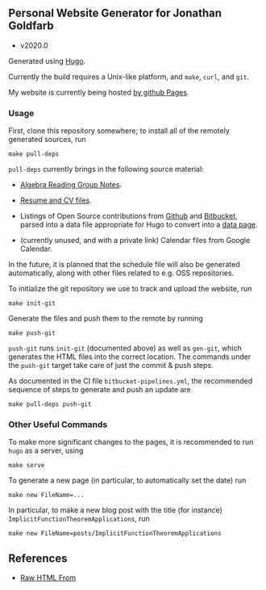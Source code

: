 ## Personal Website Generator for Jonathan Goldfarb ##

* v2020.0

Generated using [Hugo](http://gohugo.io/).

Currently the build requires a Unix-like platform, and `make`, `curl`, and `git`.

My website is currently being hosted [by github Pages](http://jgoldfar.github.io/).

### Usage ##

First, clone this repository somewhere; to install all of the remotely generated sources, run

    make pull-deps

`pull-deps` currently brings in the following source material:

* [Algebra Reading Group Notes](https://bitbucket.org/jgoldfar/algebrareadinggroupnotes).

* [Resume and CV files](https://bintray.com/jgoldfar/ResumePublic).

* Listings of Open Source contributions from [Github](https://github.com/jgoldfar) and [Bitbucket](https://bitbucket.org/jgoldfar/), parsed into a data file appropriate for Hugo to convert into a [data page](http://jgoldfar.github.io/oss-contributions/).

* (currently unused, and with a private link) Calendar files from Google Calendar.

In the future, it is planned that the schedule file will also be generated automatically,
along with other files related to e.g. OSS repositories.

To initialize the git repository we use to track and upload the website, run

    make init-git

Generate the files and push them to the remote by running

    make push-git

`push-git` runs `init-git` (documented above) as well as `gen-git`, which generates the
HTML files into the correct location. The commands under the `push-git` target take care of
just the commit & push steps.

As documented in the CI file `bitbucket-pipelines.yml`, the recommended sequence of steps
to generate and push an update are

    make pull-deps push-git

### Other Useful Commands ###

To make more significant changes to the pages, it is recommended to run `hugo` as a server, using

    make serve

To generate a new page (in particular, to automatically set the date) run

    make new FileName=...

In particular, to make a new blog post with the title (for instance) `ImplicitFunctionTheoremApplications`, run

    make new FileName=posts/ImplicitFunctionTheoremApplications

## References

- [Raw HTML From](https://anaulin.org/blog/hugo-raw-html-shortcode/)
